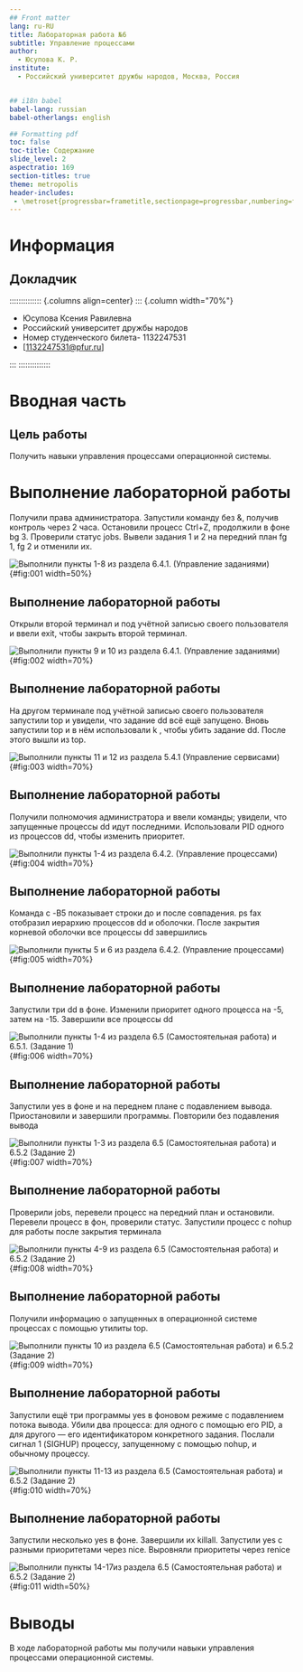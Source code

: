 ```yaml
---
## Front matter
lang: ru-RU
title: Лабораторная работа №6
subtitle: Управление процессами
author:
  - Юсупова К. Р.
institute:
  - Российский университет дружбы народов, Москва, Россия


## i18n babel
babel-lang: russian
babel-otherlangs: english

## Formatting pdf
toc: false
toc-title: Содержание
slide_level: 2
aspectratio: 169
section-titles: true
theme: metropolis
header-includes:
 - \metroset{progressbar=frametitle,sectionpage=progressbar,numbering=fraction}
---
```


# Информация

## Докладчик

:::::::::::::: {.columns align=center}
::: {.column width="70%"}

  * Юсупова Ксения Равилевна
  * Российский университет дружбы народов
  * Номер студенческого билета- 1132247531
  * [1132247531@pfur.ru]

:::
::::::::::::::


# Вводная часть

## Цель работы

Получить навыки управления процессами операционной системы.

# Выполнение лабораторной работы

Получили права администратора. Запустили команду без &, получив контроль через 2 часа. Остановили процесс Ctrl+Z, продолжили в фоне bg 3. Проверили статус jobs. Вывели задания 1 и 2 на передний план fg 1, fg 2 и отменили их.

![Выполнили пункты 1-8 из раздела 6.4.1. (Управление заданиями)](image/1.png){#fig:001 width=50%}

## Выполнение лабораторной работы

Открыли второй терминал и под учётной записью своего пользователя и ввели exit, чтобы закрыть второй терминал.

![Выполнили пункты 9 и 10 из раздела 6.4.1. (Управление заданиями)](image/2.png){#fig:002 width=70%}

## Выполнение лабораторной работы

На другом терминале под учётной записью своего пользователя запустили top и увидели, что задание dd всё ещё запущено. Вновь запустили top и в нём использовали k , чтобы убить задание dd. После этого вышли из top.

![Выполнили пункты 11 и 12 из раздела 5.4.1 (Управление сервисами)](image/3.png){#fig:003 width=70%}

## Выполнение лабораторной работы

Получили полномочия администратора и ввели команды; увидели, что запущенные процессы dd идут
последними. Использовали PID одного из процессов dd, чтобы изменить приоритет.

![Выполнили пункты 1-4 из раздела 6.4.2. (Управление процессами)](image/4.png){#fig:004 width=70%}

## Выполнение лабораторной работы

Команда с -B5 показывает строки до и после совпадения. ps fax отобразил иерархию процессов dd и оболочки. После закрытия корневой оболочки все процессы dd завершились 

![Выполнили пункты 5 и 6 из раздела 6.4.2. (Управление процессами)](image/5.png){#fig:005 width=70%}

## Выполнение лабораторной работы

Запустили три dd в фоне. Изменили приоритет одного процесса на -5, затем на -15. Завершили все процессы dd 

![Выполнили пункты 1-4 из раздела 6.5 (Самостоятельная работа) и 6.5.1. (Задание 1)](image/6.png){#fig:006 width=70%}

## Выполнение лабораторной работы

Запустили yes в фоне и на переднем плане с подавлением вывода. Приостановили и завершили программы. Повторили без подавления вывода 

![Выполнили пункты 1-3 из раздела 6.5 (Самостоятельная работа) и 6.5.2 (Задание 2)](image/7.png){#fig:007 width=70%}

## Выполнение лабораторной работы

Проверили jobs, перевели процесс на передний план и остановили. Перевели процесс в фон, проверили статус. Запустили процесс с nohup для работы после закрытия терминала

![Выполнили пункты 4-9 из раздела  6.5 (Самостоятельная работа) и 6.5.2 (Задание 2)](image/8.png){#fig:008 width=70%}

## Выполнение лабораторной работы

Получили информацию о запущенных в операционной системе процессах с помощью утилиты top.

![Выполнили пункты 10 из раздела  6.5 (Самостоятельная работа) и 6.5.2 (Задание 2)](image/9.png){#fig:009 width=70%}

## Выполнение лабораторной работы

Запустили ещё три программы yes в фоновом режиме с подавлением потока вывода. Убили два процесса: для одного с помощью его PID, а для другого — его идентификатором конкретного задания. Послали сигнал 1 (SIGHUP) процессу, запущенному с помощью nohup, и обычному процессу.

![Выполнили пункты 11-13 из раздела  6.5 (Самостоятельная работа) и 6.5.2 (Задание 2)](image/10.png){#fig:010 width=70%}

## Выполнение лабораторной работы

Запустили несколько yes в фоне. Завершили их killall. Запустили yes с разными приоритетами через nice. Выровняли приоритеты через renice

![Выполнили пункты 14-17из раздела  6.5 (Самостоятельная работа) и 6.5.2 (Задание 2)](image/11.png){#fig:011 width=50%}

# Выводы

В ходе лабораторной работы мы получили навыки управления процессами операционной системы.


